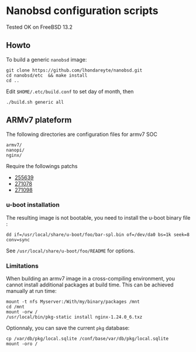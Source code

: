 #  Nanobsd configuration scripts

Tested OK on FreeBSD 13.2

## Howto

To build a generic ```nanobsd``` image:

    git clone https://github.com/lhondareyte/nanobsd.git  
    cd nanobsd/etc  && make install
    cd ..

Edit ```$HOME/.etc/build.conf``` to set day of month, then

    ./build.sh generic all

## ARMv7 plateform

The following directories are configuration files for armv7 SOC

    armv7/
    nanopi/
    nginx/

Require the followings patchs 

 * [255639](https://bugs.freebsd.org/bugzilla/show_bug.cgi?id=255639) 
 * [271078](https://bugs.freebsd.org/bugzilla/show_bug.cgi?id=271078)
 * [271098](https://bugs.freebsd.org/bugzilla/show_bug.cgi?id=271098)

### u-boot installation

The resulting image is not bootable, you need to install the u-boot binary file :

    dd if=/usr/local/share/u-boot/foo/bar-spl.bin of=/dev/da0 bs=1k seek=8 conv=sync

See `/usr/local/share/u-boot/foo/README` for options.

### Limitations

When building an armv7 image in a cross-compiling environment, you cannot install additional packages at build time. This can be achieved manually at run time:

    mount -t nfs Myserver:/With/my/binary/packages /mnt
    cd /mnt
    mount -orw /
    /usr/local/bin/pkg-static install nginx-1.24.0_6.txz
    
Optionnaly, you can save the current `pkg` database:

    cp /var/db/pkg/local.sqlite /conf/base/var/db/pkg/local.sqlite
    mount -oro /
    